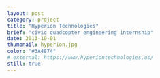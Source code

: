 ```yaml
---
layout: post
category: project
title: "Hyperion Technologies"
brief: "civic quadcopter engineering internship"
date: 2013-10-01
thumbnail: hyperion.jpg
color: "#3A4874"
# external: https://www.hyperiontechnologies.us/
still: true
---
```

